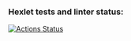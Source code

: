 ### Hexlet tests and linter status:
[![Actions Status](https://github.com/roksana-z/dom-react-redux-project-lvl4/workflows/hexlet-check/badge.svg)](https://github.com/roksana-z/dom-react-redux-project-lvl4/actions)